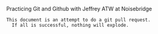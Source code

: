 Practicing Git and Github with Jeffrey ATW at Noisebridge
    
    This document is an attempt to do a git pull request.
      If all is successful, nothing will explode.